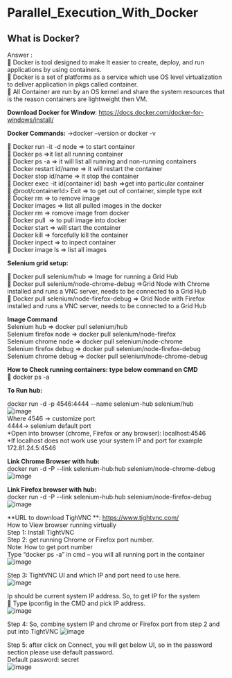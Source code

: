 # Parallel_Execution_With_Docker
## What is Docker?
Answer :<br>
	Docker is tool designed to make It easier to create, deploy, and run applications by using containers.<br>
	Docker is a set of platforms as a service which use OS level virtualization to deliver application in pkgs called container.<br>
	All Container are run by an OS kernel and share the system resources that is the reason containers are lightweight then VM.<br>

**Download Docker for Window**: https://docs.docker.com/docker-for-windows/install/

**Docker Commands:**
->docker –version or docker -v <br>

	Docker run -it -d node  	=> to start container <br>
	Docker ps  	 =>it list all running container <br>
	Docker ps -a	=> it will list all running and non-running containers <br>
	Docker restart	id/name	=> it will restart the container <br>
	Docker stop id/name	=> it stop the container <br>
	Docker exec -it id(container id) bash	=>get into particular container <br>
	@root/containerId> Exit	=> to get out of container, simple type exit <br>
	Docker rm <containerid>	=> to remove image <br>
	Docker images	=> list all pulled images in the docker <br>
	Docker rm <imageid> 	=> romove image from docker <br>
	Docker pull <image name>	=> to pull image into docker <br>
	Docker start <containerId>	=> will start the container <br>
	Docker kill <container id>	=> forcefully kill the container <br>
	Docker inpect <contianer id> 	=> to inpect container <br>
	Docker image ls		=> list all images <br>

**Selenium grid setup:**
  
	Docker pull selenium/hub	=> Image for running a Grid Hub <br>
	Docker pull selenium/node-chrome-debug	=>Grid Node with Chrome installed and runs a VNC server, needs to be connected to a Grid Hub <br>
	Docker pull selenium/node-firefox-debug 		=> Grid Node with Firefox installed and runs a VNC server, needs to be connected to a Grid Hub <br>
  
**Image Command** <br>
Selenium hub	=> docker pull selenium/hub <br>
Selenium firefox node	=> docker pull selenium/node-firefox <br>
Selenium chrome node	=> docker pull selenium/node-chrome <br>
Selenium firefox debug	=> docker pull selenium/node-firefox-debug <br>
Selenium chrome debug	=> docker pull selenium/node-chrome-debug <br>

**How to Check running containers: type below command on CMD**<br>
  	docker ps -a
  
  
**To Run hub:**<br>
  
  docker run -d -p 4546:4444 --name selenium-hub selenium/hub<br>
  ![image](https://user-images.githubusercontent.com/45819133/133747093-ce054e62-6ace-4b73-9bd6-8915ad09dea4.png) <br>
Where 4546 -> customize port  <br>
	4444-> selenium default port  <br>
*Open into browser (chrome, Firefox or any browser): localhost:4546  <br>
*If localhost does not work use your system IP and port for example 172.81.24.5:4546  <br>


**Link Chrome Browser with hub:** <br>
docker run -d -P --link selenium-hub:hub selenium/node-chrome-debug
 ![image](https://user-images.githubusercontent.com/45819133/133747604-e00254cb-03b5-4a61-b08f-1487304cd26e.png) <br>

**Link Firefox browser with hub:** <br>
docker run -d -P --link selenium-hub:hub selenium/node-firefox-debug <br>
![image](https://user-images.githubusercontent.com/45819133/133747704-d6ca6d3a-a90c-4614-90ea-ff23acbcca07.png) <br>

**URL to download TighVNC **: https://www.tightvnc.com/ <br>
How to View browser running virtually <br>
Step 1: Install TightVNC  <br>
Step 2: get running Chrome or Firefox port number. <br>
Note: How to get port number <br>
 Type “docker ps -a”  in cmd – you will all running port in the container <br>
 ![image](https://user-images.githubusercontent.com/45819133/133747816-9feccd6a-7f3b-4a04-8090-938c2fdaaff8.png) <br>

Step 3: TightVNC UI and which IP and port need to use here.<br>
 ![image](https://user-images.githubusercontent.com/45819133/133747862-39330faa-0541-450a-8bc0-02679286ce8b.png) <br>

Ip should be current system IP address. So, to get IP for the system <br>
	Type ipconfig in the CMD and pick IP address. <br>
 ![image](https://user-images.githubusercontent.com/45819133/133747934-ddf9519c-ea81-4274-b7f7-d2ca4a18ec2d.png) <br>

Step 4: So, combine system IP and chrome or Firefox port from step 2 and put into TightVNC
 ![image](https://user-images.githubusercontent.com/45819133/133747977-14bbf601-ccdf-4c7b-b66e-ef71132cd2ca.png) <br>

Step 5: after click on Connect, you will get below UI, so in the password section please use default password. <br>
Default password: secret <br>
	![image](https://user-images.githubusercontent.com/45819133/133748006-55ed3758-52fe-438b-a3f8-7ee6577bba86.png) <br>

 

